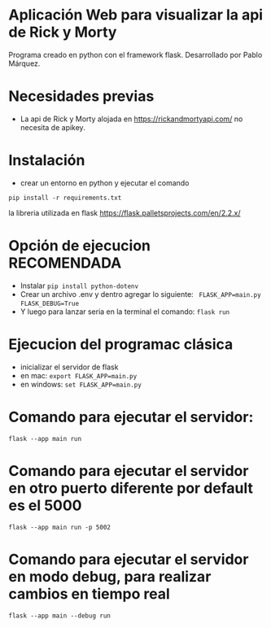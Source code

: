 # Aplicación Web para visualizar la api de Rick y Morty

Programa creado en python con el framework flask. Desarrollado por Pablo Márquez.


# Necesidades previas 
- La api de Rick y Morty alojada en https://rickandmortyapi.com/ no necesita de apikey.

# Instalación
- crear un entorno en python y ejecutar el comando
```
pip install -r requirements.txt
```
la libreria utilizada en flask https://flask.palletsprojects.com/en/2.2.x/

# Opción de ejecucion RECOMENDADA
- Instalar
  ```pip install python-dotenv```
- Crear un archivo .env y dentro agregar lo siguiente:
``` FLASK_APP=main.py```
``` FLASK_DEBUG=True ```
- Y luego para lanzar seria en la terminal el comando:
``` flask run ```

# Ejecucion del programac clásica
- inicializar el servidor de flask
- en mac: ```export FLASK_APP=main.py```
- en windows: ```set FLASK_APP=main.py```

# Comando para ejecutar el servidor:
```flask --app main run```
# Comando para ejecutar el servidor en otro puerto diferente por default es el 5000
```flask --app main run -p 5002```
# Comando para ejecutar el servidor en modo debug, para realizar cambios en tiempo real
```flask --app main --debug run```